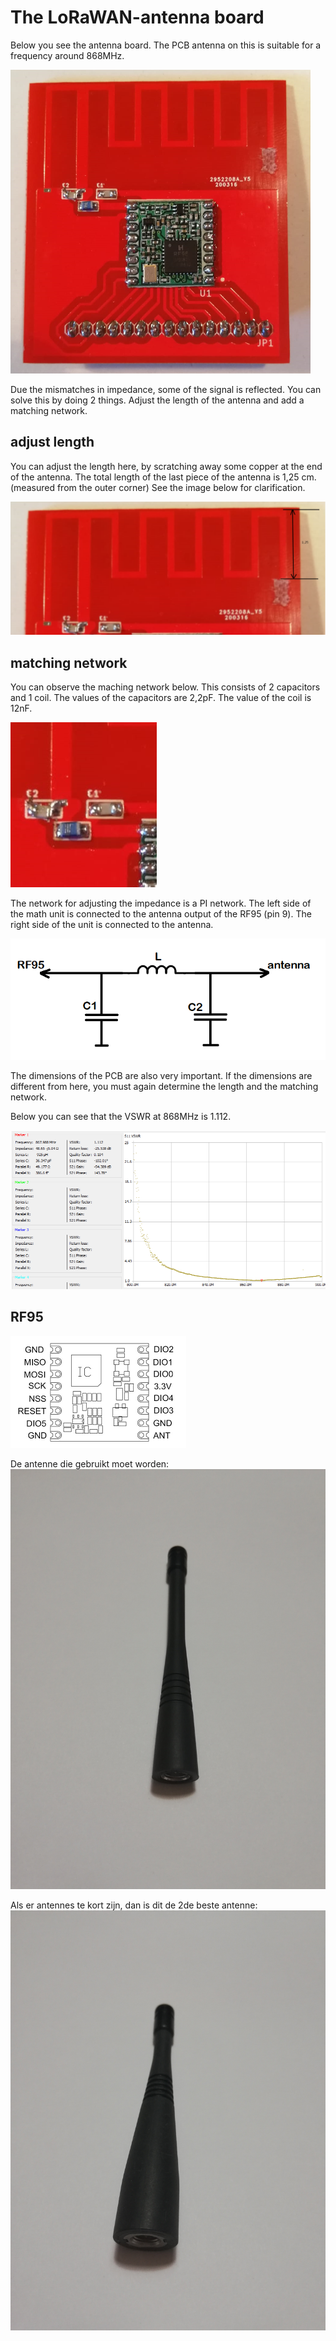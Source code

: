 # The LoRaWAN-antenna board

Below you see the antenna board. The PCB antenna on this is suitable for a frequency around 868MHz.

![Antenna board](./img/Antenna_board.png)

Due the mismatches in impedance, some of the signal is reflected. You can solve this by doing 2 things.
Adjust the length of the antenna and add a matching network.

## adjust length

You can adjust the length here, by scratching away some copper at the end of the antenna. The total length of the last piece of the antenna is 1,25 cm. (measured from the outer corner) See the image below for clarification.

![Antenna board](./img/distance.png)

## matching network

You can observe the maching network below. This consists of 2 capacitors and 1 coil. The values of the capacitors are 2,2pF. The value of the coil is 12nF.

![Antenna board](./img/matching_network.png)

The network for adjusting the impedance is a PI network. The left side of the math unit is connected to the antenna output of the RF95 (pin 9). The right side of the unit is connected to the antenna.

![PI-network](./img/PI-network.png)

The dimensions of the PCB are also very important. If the dimensions are different from here, you must again determine the length and the matching network.

Below you can see that the VSWR at 868MHz is 1.112.

![VSWR](./img/VSWR.png)

## RF95

![RF95 pinout](./img/RF95-pinout.png)

De antenne die gebruikt moet worden:
![](./img/antenne_868MHz.jpg)

Als er antennes te kort zijn, dan is dit de 2de beste antenne:
![](./img/antenne_backup_868MHz.jpg)